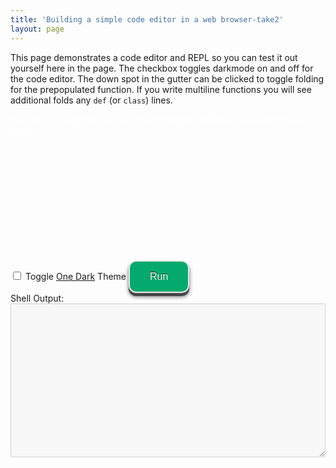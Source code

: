 ```yaml
---
title: 'Building a simple code editor in a web browser-take2'
layout: page
---
```


This page demonstrates a code editor and REPL so you can test it out
yourself here in the page.
The checkbox toggles darkmode on and off for the code editor.
The down spot in the gutter can be clicked to toggle folding
for the prepopulated function.
If you write multiline functions you will see additional
folds any `def` (or `class`) lines.

<style>
    /* Set editor dimensions */
    #editor {
        height: 200px;
        width: 50%;
    }
    /* Stretch editor to fit inside its containing div */
    .cm-editor {
        height: 90%;
        width: 100%;
    }
    .blackout-container {
      display: inline-block; /* Or block, depending on layout */
      position: relative;  /* Needed for absolute positioning of the overlay */
    }
    .blackout-text {
        color: white; /* Start with white text for the "blackout" */
        transition: color 0.3s ease; /* Smooth color change on hover */
    }
    .blackout-container:hover .blackout-text {
        color: black; /* Change to black on hover to reveal */
    }
	.run-button {
	    background-color: #04AA6D;
        border: 2px solid #e7e7e7; /* gray */
	    /* border: 4px solid #555555; */ /* black */
        color: white;
        padding: 15px 32px;
        text-align: center;
        text-decoration: none;
        display: inline-block;
        font-size: 16px;
	    border-radius: 12px;
	    text-shadow: 0 -1px 0 #000;
	    box-shadow: 0 1px 0 #666, 0 5px 0 #444, 0 6px 6px rgba(0,0,0,0.6);
	}
	button:active {
        background: #e5e5e5;
        -webkit-box-shadow: inset 0px 0px 5px #c1c1c1;
        -moz-box-shadow: inset 0px 0px 5px #c1c1c1;
        box-shadow: inset 0px 0px 5px #c1c1c1;
         outline: none;
    }
</style>
<script src="https://cdn.jsdelivr.net/pyodide/v0.27.6/full/pyodide.js"></script>
<div class="blackout-container">
    <span class="blackout-text">Psst, here is a secret, you can import heapq methods if you want to use them.</span>
</div>
<div id="editor"></div>
<input type="checkbox" id="oneDark" name="oneDark" onchange="configChange()">
<label for="oneDark">Toggle <a href="https://github.com/codemirror/theme-one-dark">One Dark</a> Theme</label>
<script src="../cm6-v2.bundle.min.js"></script>
<script>
    const view = cm6.createEditorView(undefined, document.getElementById("editor"));
    const initialState = cm6.createEditorState("def foo(a:int):\n    return sum(i for i in range(a))\n\nfoo(5)");
    view.setState(initialState);
    function configChange() {
        const oneDarkEl = document.getElementById("oneDark");
	    const e = document.getElementById("indentUnit");
        let text = e.options[e.selectedIndex].text;
	    let options = {oneDark: oneDarkEl.checked};
        let newState = cm6.createEditorState(view.state.doc, options);
        view.setState(newState);
	}
</script>
<button class="run-button" onclick="evaluatePython()">Run</button>
<div>Shell Output:</div>
<textarea id="output" style="width: 100%;" rows="16" disabled></textarea>
<script>
  const output = document.getElementById("output");
  const cmEditorElement = document.querySelector(".cm-editor");
  const editorView = cmEditorElement.querySelector(".cm-content").cmView.view;
  const code = editorView.viewState.state.doc.toString();
  function addToOutput(s) {
    output.value += ">>>" + s + "\n";
  }
  output.value = "Initializing...\n";
  async function main() {
    const pyodide = await loadPyodide();
    output.value += "Ready!\n";
    return pyodide;
  }
  const pyodideReadyPromise = main();
  async function evaluatePython() {
    const code = editorView.viewState.state.doc.toString();
    const pyodide = await pyodideReadyPromise;
    try {
      const output = pyodide.runPython(code);
      addToOutput(code);
      addToOutput(output);
    } catch (err) {
      addToOutput(err);
    }
  }
  const blackoutContainers = document.querySelectorAll(".blackout-container");
  blackoutContainers.forEach(container => {
    const text = container.querySelector(".blackout-text");
    container.addEventListener("mouseenter", () => {
      text.style.color = "black";
    });
    container.addEventListener("mouseleave", () => {
      text.style.color = "white";
    });
  });
</script>
